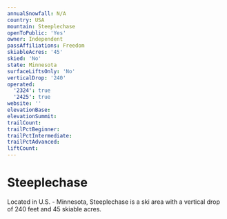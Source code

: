 ```yaml
---
annualSnowfall: N/A
country: USA
mountain: Steeplechase
openToPublic: 'Yes'
owner: Independent
passAffiliations: Freedom
skiableAcres: '45'
skied: 'No'
state: Minnesota
surfaceLiftsOnly: 'No'
verticalDrop: '240'
operated:
  '2324': true
  '2425': true
website: ''
elevationBase:
elevationSummit:
trailCount:
trailPctBeginner:
trailPctIntermediate:
trailPctAdvanced:
liftCount:
---
```



# Steeplechase

Located in U.S. - Minnesota, Steeplechase is a ski area with a vertical drop of 240 feet and 45 skiable acres.
